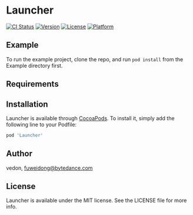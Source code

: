 # Launcher

[![CI Status](https://img.shields.io/travis/vedon/Launcher.svg?style=flat)](https://travis-ci.org/vedon/Launcher)
[![Version](https://img.shields.io/cocoapods/v/Launcher.svg?style=flat)](https://cocoapods.org/pods/Launcher)
[![License](https://img.shields.io/cocoapods/l/Launcher.svg?style=flat)](https://cocoapods.org/pods/Launcher)
[![Platform](https://img.shields.io/cocoapods/p/Launcher.svg?style=flat)](https://cocoapods.org/pods/Launcher)

## Example

To run the example project, clone the repo, and run `pod install` from the Example directory first.

## Requirements

## Installation

Launcher is available through [CocoaPods](https://cocoapods.org). To install
it, simply add the following line to your Podfile:

```ruby
pod 'Launcher'
```

## Author

vedon, fuweidong@bytedance.com

## License

Launcher is available under the MIT license. See the LICENSE file for more info.
